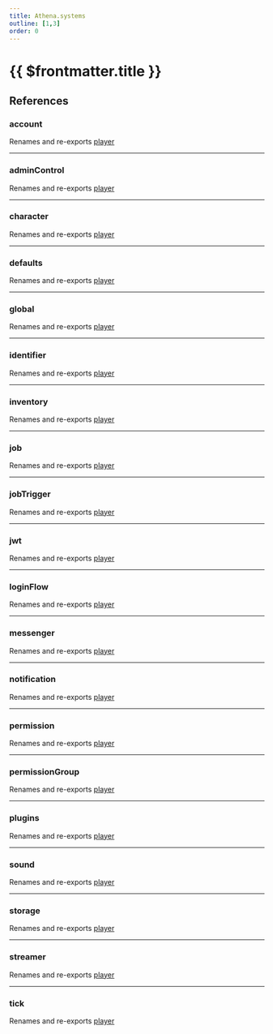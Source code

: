 ```yaml
---
title: Athena.systems
outline: [1,3]
order: 0
---
```


# {{ $frontmatter.title }}


## References

### account

Renames and re-exports [player](server_config.md#player)

___

### adminControl

Renames and re-exports [player](server_config.md#player)

___

### character

Renames and re-exports [player](server_config.md#player)

___

### defaults

Renames and re-exports [player](server_config.md#player)

___

### global

Renames and re-exports [player](server_config.md#player)

___

### identifier

Renames and re-exports [player](server_config.md#player)

___

### inventory

Renames and re-exports [player](server_config.md#player)

___

### job

Renames and re-exports [player](server_config.md#player)

___

### jobTrigger

Renames and re-exports [player](server_config.md#player)

___

### jwt

Renames and re-exports [player](server_config.md#player)

___

### loginFlow

Renames and re-exports [player](server_config.md#player)

___

### messenger

Renames and re-exports [player](server_config.md#player)

___

### notification

Renames and re-exports [player](server_config.md#player)

___

### permission

Renames and re-exports [player](server_config.md#player)

___

### permissionGroup

Renames and re-exports [player](server_config.md#player)

___

### plugins

Renames and re-exports [player](server_config.md#player)

___

### sound

Renames and re-exports [player](server_config.md#player)

___

### storage

Renames and re-exports [player](server_config.md#player)

___

### streamer

Renames and re-exports [player](server_config.md#player)

___

### tick

Renames and re-exports [player](server_config.md#player)
